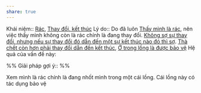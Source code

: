 ```yaml
---
share: true
---
```

Khái niệm:: [Rác](../../T%E1%BB%AB%20%C4%91i%E1%BB%83n/Ti%C3%AAu%20c%E1%BB%B1c/R%C3%A1c.md), [Thay đổi, kết thúc](../../T%E1%BB%AB%20%C4%91i%E1%BB%83n/Trung%20t%C3%ADnh/Thay%20%C4%91%E1%BB%95i,%20k%E1%BA%BFt%20th%C3%BAc.md)
Lý do:: Do đã luôn [Thấy mình là rác](../../Sync%20v%E1%BB%9Bi%20vault%20ch%C3%ADnh/C%E1%BA%A3m%20nh%E1%BA%ADn/Th%E1%BA%A5y%20m%C3%ACnh%20l%C3%A0%20r%C3%A1c.md), nên việc thấy mình không còn là rác chính là đang thay đổi. [Không sợ sự thay đổi, nhưng nếu sự thay đổi đó dẫn đến một sự kết thúc nào đó thì sợ](./Kh%C3%B4ng%20s%E1%BB%A3%20s%E1%BB%B1%20thay%20%C4%91%E1%BB%95i,%20nh%C6%B0ng%20n%E1%BA%BFu%20s%E1%BB%B1%20thay%20%C4%91%E1%BB%95i%20%C4%91%C3%B3%20d%E1%BA%ABn%20%C4%91%E1%BA%BFn%20m%E1%BB%99t%20s%E1%BB%B1%20k%E1%BA%BFt%20th%C3%BAc%20n%C3%A0o%20%C4%91%C3%B3%20th%C3%AC%20s%E1%BB%A3.md). [Thà chết còn hơn phải thay đổi dẫn đến kết thúc](../../Quan%20%C4%91i%E1%BB%83m,%20th%C3%A1i%20%C4%91%E1%BB%99,%20nguy%C3%AAn%20t%E1%BA%AFc%20s%E1%BB%91ng,%20%C4%91i%E1%BB%81u%20m%C3%ACnh%20th%E1%BA%A5y%20ho%E1%BA%B7c%20c%E1%BA%A3m%20nh%E1%BA%ADn/Th%C3%A0%20ch%E1%BA%BFt%20c%C3%B2n%20h%C6%A1n%20ph%E1%BA%A3i%20thay%20%C4%91%E1%BB%95i%20d%E1%BA%ABn%20%C4%91%E1%BA%BFn%20k%E1%BA%BFt%20th%C3%BAc.md), [Ở trong lồng là được bảo vệ](../../Quan%20%C4%91i%E1%BB%83m,%20th%C3%A1i%20%C4%91%E1%BB%99,%20nguy%C3%AAn%20t%E1%BA%AFc%20s%E1%BB%91ng,%20%C4%91i%E1%BB%81u%20m%C3%ACnh%20th%E1%BA%A5y%20ho%E1%BA%B7c%20c%E1%BA%A3m%20nh%E1%BA%ADn/%E1%BB%9E%20trong%20l%E1%BB%93ng%20l%C3%A0%20%C4%91%C6%B0%E1%BB%A3c%20b%E1%BA%A3o%20v%E1%BB%87.md)
Hệ quả của vấn đề này:


%%
Giải pháp gợi ý:: 
%%



Xem mình là rác chính là đang nhốt mình trong một cái lồng. Cái lồng này có tác dụng bảo vệ
